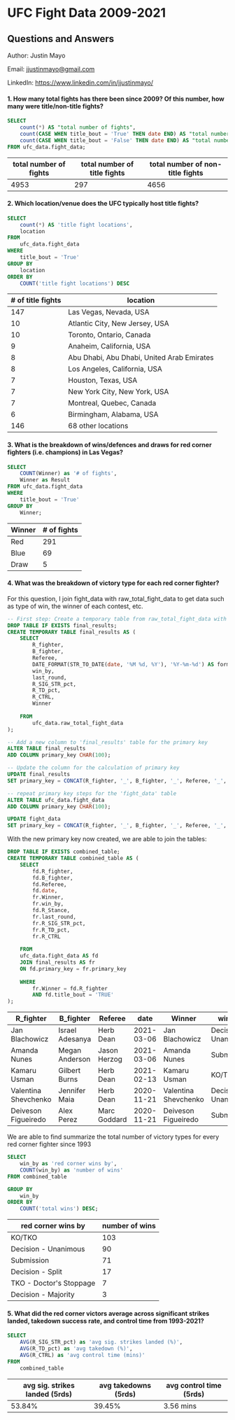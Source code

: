 # UFC Fight Data 2009-2021

## Questions and Answers

Author: Justin Mayo

Email: jjustinmayo@gmail.com

LinkedIn: https://www.linkedin.com/in/jjustinmayo/

#### 1. How many total fights has there been since 2009? Of this number, how many were title/non-title fights?

```sql
SELECT
    count(*) AS "total number of fights",
    count(CASE WHEN title_bout = 'True' THEN date END) AS "total number of title fights",
    count(CASE WHEN title_bout = 'False' THEN date END) AS "total number of non-title fights"
FROM ufc_data.fight_data;
```

| total number of fights | total number of title fights | total number of non-title fights |
| ---------------------- | ---------------------------- | -------------------------------- |
| 4953                   | 297                          | 4656                             |

#### 2. Which location/venue does the UFC typically host title fights?

```sql
SELECT
	count(*) AS 'title fight locations',
    location
FROM
	ufc_data.fight_data
WHERE 
	title_bout = 'True'
GROUP BY
	location
ORDER BY 
	COUNT('title fight locations') DESC
```

| \# of title fights | location                                   |
| ------------------ | ------------------------------------------ |
| 147                | Las Vegas, Nevada, USA                     |
| 10                 | Atlantic City, New Jersey, USA             |
| 10                 | Toronto, Ontario, Canada                   |
| 9                  | Anaheim, California, USA                   |
| 8                  | Abu Dhabi, Abu Dhabi, United Arab Emirates |
| 8                  | Los Angeles, California, USA               |
| 7                  | Houston, Texas, USA                        |
| 7                  | New York City, New York, USA               |
| 7                  | Montreal, Quebec, Canada                   |
| 6                  | Birmingham, Alabama, USA                   |
| 146                | 68 other locations                         |

#### 3. What is the breakdown of wins/defences and draws for red corner fighters (i.e. champions) in Las Vegas?

```sql
SELECT 
    COUNT(Winner) as '# of fights',
	Winner as Result
FROM ufc_data.fight_data
WHERE
	title_bout = 'True'
GROUP BY 
	Winner;
```

| Winner | \# of fights |
| ------ | ------------ |
| Red    | 291          |
| Blue   | 69           |
| Draw   | 5            |

#### 4. What was the breakdown of victory type for each red corner fighter?

For this question, I join fight_data with raw_total_fight_data to get data such as type of win, the winner of each contest, etc.

```sql
-- First step: Create a temporary table from raw_total_fight_data with relevant columns. A primary key needs to be created since there is no unique primary key to connect both datasets.
DROP TABLE IF EXISTS final_results;
CREATE TEMPORARY TABLE final_results AS (
	SELECT
		R_fighter,
        B_fighter,
        Referee,
        DATE_FORMAT(STR_TO_DATE(date, '%M %d, %Y'), '%Y-%m-%d') AS formatted_date,
        win_by,
        last_round,
        R_SIG_STR_pct,
        R_TD_pct,
        R_CTRL,
        Winner
        
	FROM 
		ufc_data.raw_total_fight_data
);

-- Add a new column to 'final_results' table for the primary key
ALTER TABLE final_results
ADD COLUMN primary_key CHAR(100);

-- Update the column for the calculation of primary key
UPDATE final_results
SET primary_key = CONCAT(R_fighter, '_', B_fighter, '_', Referee, '_', formatted_date);

-- repeat primary key steps for the 'fight_data' table
ALTER TABLE ufc_data.fight_data
ADD COLUMN primary_key CHAR(100);

UPDATE fight_data
SET primary_key = CONCAT(R_fighter, '_', B_fighter, '_', Referee, '_', date);
```

With the new primary key now created, we are able to join the tables:

```sql
DROP TABLE IF EXISTS combined_table;
CREATE TEMPORARY TABLE combined_table AS (
	SELECT
		fd.R_fighter,
        fd.B_fighter,
        fd.Referee,
        fd.date,
        fr.Winner,
        fr.win_by,
        fd.R_Stance,
        fr.last_round,
        fr.R_SIG_STR_pct,
        fr.R_TD_pct,
        fr.R_CTRL
        
	FROM 
	ufc_data.fight_data AS fd
	JOIN final_results AS fr
    ON fd.primary_key = fr.primary_key
    
    WHERE 
		fr.Winner = fd.R_fighter
        AND fd.title_bout = 'TRUE'
);
```

| R_fighter            | B_fighter       | Referee      | date       | Winner               | win_by               | R_Stance | last_round | R_SIG_STR_pct | R_TD_pct | R_CTRL |
| -------------------- | --------------- | ------------ | ---------- | -------------------- | -------------------- | -------- | ---------- | ------------- | -------- | ------ |
| Jan Blachowicz       | Israel Adesanya | Herb Dean    | 2021-03-06 | Jan Blachowicz       | Decision - Unanimous | Orthodox | 5          | 55%           | 60%      | 7:06   |
| Amanda Nunes         | Megan Anderson  | Jason Herzog | 2021-03-06 | Amanda Nunes         | Submission           | Orthodox | 1          | 72%           | \---     | 0:42   |
| Kamaru Usman         | Gilbert Burns   | Herb Dean    | 2021-02-13 | Kamaru Usman         | KO/TKO               | Switch   | 3          | 61%           | \---     | 2:05   |
| Valentina Shevchenko | Jennifer Maia   | Herb Dean    | 2020-11-21 | Valentina Shevchenko | Decision - Unanimous | Southpaw | 5          | 52%           | 83%      | 9:34   |
| Deiveson Figueiredo  | Alex Perez      | Marc Goddard | 2020-11-21 | Deiveson Figueiredo  | Submission           | Orthodox | 1          | 62%           | \---     | 0:00   |

We are able to find summarize the total number of victory types for every red corner fighter since 1993

```sql
SELECT 
 	win_by as 'red corner wins by',
	COUNT(win_by) as 'number of wins'
FROM combined_table

GROUP BY
	win_by
ORDER BY
	COUNT('total wins') DESC;
```

| red corner wins by      | number of wins |
| ----------------------- | -------------- |
| KO/TKO                  | 103            |
| Decision - Unanimous    | 90             |
| Submission              | 71             |
| Decision - Split        | 17             |
| TKO - Doctor's Stoppage | 7              |
| Decision - Majority     | 3              |

#### 5. What did the red corner victors average across significant strikes landed, takedown success rate, and control time from 1993-2021?

```sql
SELECT 
	AVG(R_SIG_STR_pct) as 'avg sig. strikes landed (%)',
	AVG(R_TD_pct) as 'avg takedown (%)',
	AVG(R_CTRL) as 'avg control time (mins)' 
FROM 
	combined_table
```

| avg sig. strikes landed (5rds) | avg takedowns (5rds) | avg control time (5rds) |
| ------------------------------ | -------------------- | ----------------------- |
| 53.84%                         | 39.45%               | 3.56 mins               |